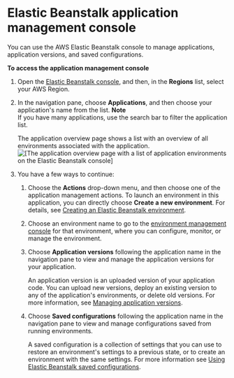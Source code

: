 # Elastic Beanstalk application management console<a name="applications-console"></a>

You can use the AWS Elastic Beanstalk console to manage applications, application versions, and saved configurations\.

**To access the application management console**

1. Open the [Elastic Beanstalk console](https://console.aws.amazon.com/elasticbeanstalk), and then, in the **Regions** list, select your AWS Region\.

1. In the navigation pane, choose **Applications**, and then choose your application's name from the list\.
**Note**  
If you have many applications, use the search bar to filter the application list\.

   The application overview page shows a list with an overview of all environments associated with the application\.  
![\[The application overview page with a list of application environments on the Elastic Beanstalk console\]](http://docs.aws.amazon.com/elasticbeanstalk/latest/dg/images/applications-mgmt-environments.png)

1. You have a few ways to continue:

   1. Choose the **Actions** drop\-down menu, and then choose one of the application management actions\. To launch an environment in this application, you can directly choose **Create a new environment**\. For details, see [Creating an Elastic Beanstalk environment](using-features.environments.md)\.

   1. Choose an environment name to go to the [environment management console](environments-console.md) for that environment, where you can configure, monitor, or manage the environment\.

   1. Choose **Application versions** following the application name in the navigation pane to view and manage the application versions for your application\.

      An application version is an uploaded version of your application code\. You can upload new versions, deploy an existing version to any of the application's environments, or delete old versions\. For more information, see [Managing application versions](applications-versions.md)\.

   1. Choose **Saved configurations** following the application name in the navigation pane to view and manage configurations saved from running environments\.

      A saved configuration is a collection of settings that you can use to restore an environment's settings to a previous state, or to create an environment with the same settings\. For more information see [Using Elastic Beanstalk saved configurations](environment-configuration-savedconfig.md)\.
